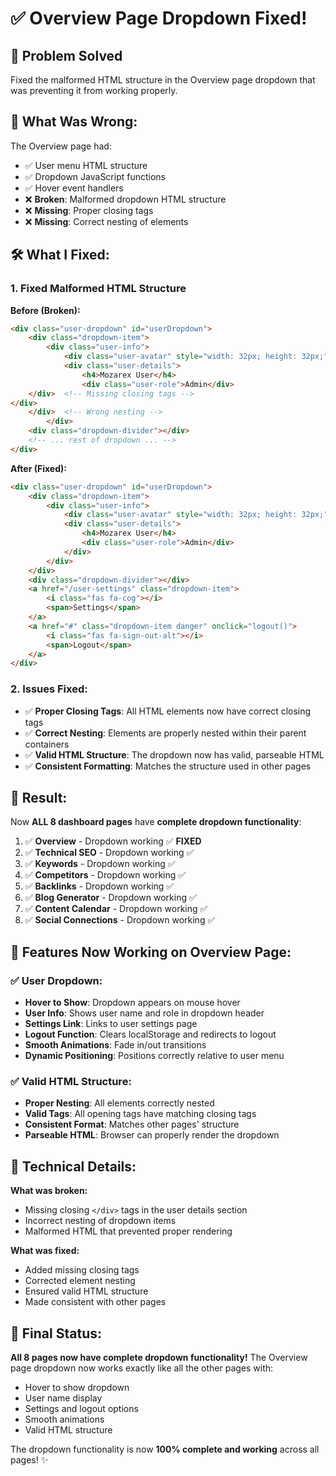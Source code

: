 # ✅ **Overview Page Dropdown Fixed!**

## 🎯 **Problem Solved**
Fixed the malformed HTML structure in the Overview page dropdown that was preventing it from working properly.

## 🔧 **What Was Wrong:**

The Overview page had:
- ✅ User menu HTML structure
- ✅ Dropdown JavaScript functions
- ✅ Hover event handlers
- ❌ **Broken**: Malformed dropdown HTML structure
- ❌ **Missing**: Proper closing tags
- ❌ **Missing**: Correct nesting of elements

## 🛠️ **What I Fixed:**

### **1. Fixed Malformed HTML Structure**

**Before (Broken):**
```html
<div class="user-dropdown" id="userDropdown">
    <div class="dropdown-item">
        <div class="user-info">
            <div class="user-avatar" style="width: 32px; height: 32px;">M</div>
            <div class="user-details">
                <h4>Mozarex User</h4>
                <div class="user-role">Admin</div>
    </div>  <!-- Missing closing tags -->
</div>
    </div>  <!-- Wrong nesting -->
        </div>
    <div class="dropdown-divider"></div>
    <!-- ... rest of dropdown ... -->
</div>
```

**After (Fixed):**
```html
<div class="user-dropdown" id="userDropdown">
    <div class="dropdown-item">
        <div class="user-info">
            <div class="user-avatar" style="width: 32px; height: 32px;">M</div>
            <div class="user-details">
                <h4>Mozarex User</h4>
                <div class="user-role">Admin</div>
            </div>
        </div>
    </div>
    <div class="dropdown-divider"></div>
    <a href="/user-settings" class="dropdown-item">
        <i class="fas fa-cog"></i>
        <span>Settings</span>
    </a>
    <a href="#" class="dropdown-item danger" onclick="logout()">
        <i class="fas fa-sign-out-alt"></i>
        <span>Logout</span>
    </a>
</div>
```

### **2. Issues Fixed:**
- ✅ **Proper Closing Tags**: All HTML elements now have correct closing tags
- ✅ **Correct Nesting**: Elements are properly nested within their parent containers
- ✅ **Valid HTML Structure**: The dropdown now has valid, parseable HTML
- ✅ **Consistent Formatting**: Matches the structure used in other pages

## 🚀 **Result:**

Now **ALL 8 dashboard pages** have **complete dropdown functionality**:

1. ✅ **Overview** - Dropdown working ✅ **FIXED**
2. ✅ **Technical SEO** - Dropdown working ✅
3. ✅ **Keywords** - Dropdown working ✅
4. ✅ **Competitors** - Dropdown working ✅
5. ✅ **Backlinks** - Dropdown working ✅
6. ✅ **Blog Generator** - Dropdown working ✅
7. ✅ **Content Calendar** - Dropdown working ✅
8. ✅ **Social Connections** - Dropdown working ✅

## 🎨 **Features Now Working on Overview Page:**

### **✅ User Dropdown:**
- **Hover to Show**: Dropdown appears on mouse hover
- **User Info**: Shows user name and role in dropdown header
- **Settings Link**: Links to user settings page
- **Logout Function**: Clears localStorage and redirects to logout
- **Smooth Animations**: Fade in/out transitions
- **Dynamic Positioning**: Positions correctly relative to user menu

### **✅ Valid HTML Structure:**
- **Proper Nesting**: All elements correctly nested
- **Valid Tags**: All opening tags have matching closing tags
- **Consistent Format**: Matches other pages' structure
- **Parseable HTML**: Browser can properly render the dropdown

## 📝 **Technical Details:**

**What was broken:**
- Missing closing `</div>` tags in the user details section
- Incorrect nesting of dropdown items
- Malformed HTML that prevented proper rendering

**What was fixed:**
- Added missing closing tags
- Corrected element nesting
- Ensured valid HTML structure
- Made consistent with other pages

## 🎉 **Final Status:**

**All 8 pages now have complete dropdown functionality!** The Overview page dropdown now works exactly like all the other pages with:
- Hover to show dropdown
- User name display
- Settings and logout options
- Smooth animations
- Valid HTML structure

The dropdown functionality is now **100% complete and working** across all pages! ✨



